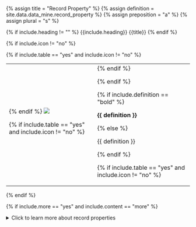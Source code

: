 <!--------------------------------------------- TITLE AND DEFINITION starts -->

{% assign title = "Record Property" %}
{% assign definition = site.data.data_mine.record_property %}
{% assign preposition = "a" %}
{% assign plural = "s" %}

<!--------------------------------------------- TITLE AND DEFINITION ends -->

{% if include.heading != "" %}
{{include.heading}} {{title}}
{% endif %}

{% if include.icon != "no" %} 

{% if include.table == "yes" and include.icon != "no" %}
<table class="definitionTable"><tr><td>
{% endif %}

<img src='images/icons/{{include.icon}}{{ title | downcase | replace: " ", "-" }}.png' />

{% if include.table == "yes" and include.icon != "no" %}
</td><td>
{% endif %}

{% endif %}

{% if include.definition == "bold" %}

<strong>{{ definition }}</strong>

{% else %}

{{ definition }}

{% endif %}

{% if include.table == "yes" and include.icon != "no" %}
</td></tr></table>
{% endif %}

{% if include.more == "yes" and include.content == "more" %}
<details><summary class="nobr">Click to learn more about record properties
</summary>
{% endif %}

{% if include.content != "no" %}

<!--------------------------------------------- CONTENT starts -->

Records may have as many properties as required. 

{% include important.html content="The order in which record properties are defined around the parent record definition node is the order in which they are stored in the actual record." %}

{% include tip.html content="The first two records are usually the *begin* and *end* records, featuring the corresponding datetimes that indicate when the record starts and ends." %}

<!--------------------------------------------- CONTENT ends -->

{% endif %}

{% if include.more == "yes" and include.content != "more" %}
<details><summary class="nobr">Click to learn more about record properties
</summary>
{% endif %}

{% if include.adding != "" %}

{{include.adding}} Adding {{preposition}} {{title}} Node

<!--------------------------------------------- ADDING starts -->

To add a record property, select *Add Record Property* on the bot's node menu.

<!--------------------------------------------- ADDING ends -->

{% endif %}

{% if include.configuring != "" %}

{{include.configuring}} Configuring the {{title}}

<!--------------------------------------------- CONFIGURING starts -->

Select *Configure Property* on the menu to access the configuration.

```js
{
  "codeName": "record-name",
  "isString": false,
  "isCalculated": true
}
```

* ```codeName``` is the name of the record as it is used in the bot's code. 

* ```isString``` determines if the field is a text string or if, in turn, is a numeric field. Dates are stored in the *epoch* format, which is numeric. The reason why this configuration is important is that fields that are strings need to be stored between "double quotes".

* ```isCalculated``` determines if the field is stored in the dataset or if, instead, is calculated at a later stage. A value *true* means that the record is not stored. In the case ```isCaculated``` is not defined in the configuration, it is assumed to be false.

[![Indicators-Record-Definitions-01](https://user-images.githubusercontent.com/13994516/69139160-3ce72000-0ac0-11ea-9566-a259c9ea6194.gif)](https://user-images.githubusercontent.com/13994516/69139160-3ce72000-0ac0-11ea-9566-a259c9ea6194.gif)

The image above shows a record definition with four record properties.

<!--------------------------------------------- CONFIGURING ends -->

{% endif %}

{% if include.starting != "" %}

{{include.starting}} Starting {{preposition}} {{title}}

<!--------------------------------------------- STARTING starts -->

XXXXXXXXXXXXXXXXXXXXXXXXXXXXXXXXXXXXXXXXXXXXXXXXXXXXXX

<!--------------------------------------------- STARTING ends -->

{% endif %}

{% if include.more == "yes" %}
</details>
{% endif %}